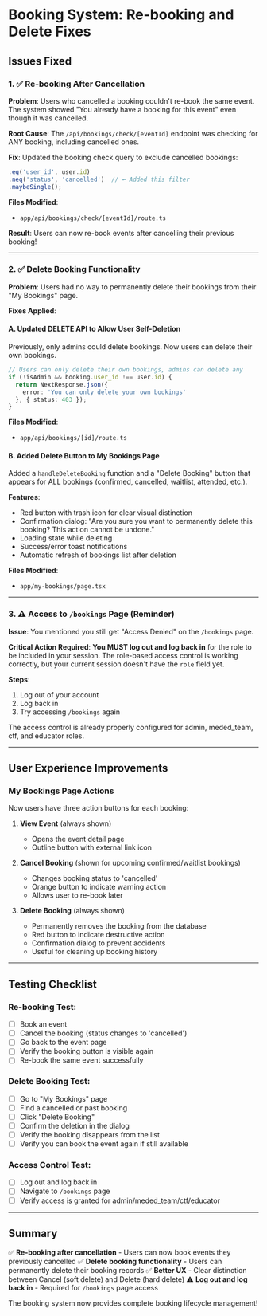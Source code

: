 # Booking System: Re-booking and Delete Fixes

## Issues Fixed

### 1. ✅ Re-booking After Cancellation
**Problem**: Users who cancelled a booking couldn't re-book the same event. The system showed "You already have a booking for this event" even though it was cancelled.

**Root Cause**: The `/api/bookings/check/[eventId]` endpoint was checking for ANY booking, including cancelled ones.

**Fix**: Updated the booking check query to exclude cancelled bookings:
```typescript
.eq('user_id', user.id)
.neq('status', 'cancelled')  // ← Added this filter
.maybeSingle();
```

**Files Modified**:
- `app/api/bookings/check/[eventId]/route.ts`

**Result**: Users can now re-book events after cancelling their previous booking!

---

### 2. ✅ Delete Booking Functionality
**Problem**: Users had no way to permanently delete their bookings from their "My Bookings" page.

**Fixes Applied**:

#### A. Updated DELETE API to Allow User Self-Deletion
Previously, only admins could delete bookings. Now users can delete their own bookings.

```typescript
// Users can only delete their own bookings, admins can delete any
if (!isAdmin && booking.user_id !== user.id) {
  return NextResponse.json({ 
    error: 'You can only delete your own bookings' 
  }, { status: 403 });
}
```

**Files Modified**:
- `app/api/bookings/[id]/route.ts`

#### B. Added Delete Button to My Bookings Page
Added a `handleDeleteBooking` function and a "Delete Booking" button that appears for ALL bookings (confirmed, cancelled, waitlist, attended, etc.).

**Features**:
- Red button with trash icon for clear visual distinction
- Confirmation dialog: "Are you sure you want to permanently delete this booking? This action cannot be undone."
- Loading state while deleting
- Success/error toast notifications
- Automatic refresh of bookings list after deletion

**Files Modified**:
- `app/my-bookings/page.tsx`

---

### 3. ⚠️ Access to `/bookings` Page (Reminder)
**Issue**: You mentioned you still get "Access Denied" on the `/bookings` page.

**Critical Action Required**: 
**You MUST log out and log back in** for the role to be included in your session. The role-based access control is working correctly, but your current session doesn't have the `role` field yet.

**Steps**:
1. Log out of your account
2. Log back in
3. Try accessing `/bookings` again

The access control is already properly configured for admin, meded_team, ctf, and educator roles.

---

## User Experience Improvements

### My Bookings Page Actions
Now users have three action buttons for each booking:

1. **View Event** (always shown)
   - Opens the event detail page
   - Outline button with external link icon

2. **Cancel Booking** (shown for upcoming confirmed/waitlist bookings)
   - Changes booking status to 'cancelled'
   - Orange button to indicate warning action
   - Allows user to re-book later

3. **Delete Booking** (always shown)
   - Permanently removes the booking from the database
   - Red button to indicate destructive action
   - Confirmation dialog to prevent accidents
   - Useful for cleaning up booking history

---

## Testing Checklist

### Re-booking Test:
- [ ] Book an event
- [ ] Cancel the booking (status changes to 'cancelled')
- [ ] Go back to the event page
- [ ] Verify the booking button is visible again
- [ ] Re-book the same event successfully

### Delete Booking Test:
- [ ] Go to "My Bookings" page
- [ ] Find a cancelled or past booking
- [ ] Click "Delete Booking"
- [ ] Confirm the deletion in the dialog
- [ ] Verify the booking disappears from the list
- [ ] Verify you can book the event again if still available

### Access Control Test:
- [ ] Log out and log back in
- [ ] Navigate to `/bookings` page
- [ ] Verify access is granted for admin/meded_team/ctf/educator

---

## Summary

✅ **Re-booking after cancellation** - Users can now book events they previously cancelled
✅ **Delete booking functionality** - Users can permanently delete their booking records
✅ **Better UX** - Clear distinction between Cancel (soft delete) and Delete (hard delete)
⚠️ **Log out and log back in** - Required for `/bookings` page access

The booking system now provides complete booking lifecycle management!



